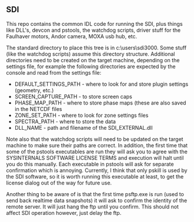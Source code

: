 SDI
------------

This repo contains the common IDL code for running the SDI, plus things like DLL's, 
devcon and pstools, the watchdog scripts, driver stuff for the Faulhaver motors, 
Andor camera, MOXA usb hub, etc. 

The standard directory to place this tree is in c:\users\sdi3000\. Some stuff (like
the watchdog scripts) assume this directory structure. Additional directories need to be 
created on the target machine, depending on the settings file, for example the 
following directories are expected by the console and read from the settings file:

* DEFAULT_SETTINGS_PATH - where to look for and store plugin settings (geometry, etc.)             
* SCREEN_CAPTURE_PATH - to store screen caps                   
* PHASE_MAP_PATH - where to store phase maps (these are also saved in the NETCDF files
* ZONE_SET_PATH - where to look for zone settings files 
* SPECTRA_PATH - where to store the data
* DLL_NAME  - path and filename of the SDI_EXTERNAL.dll

Note also that the watchdog scripts will need to be updated on the target machine to 
make sure their paths are correct. In addition, the first time that some of the pstools
executables are run they will ask you to agree with the SYSINTERNALS SOFTWARE LICENSE TERMS
and execution will halt until you do this manually. Each executable in pstools will ask
for separate confirmation which is annoying. Currently, I think that only pskill is used 
by the SDI software, so it is worth running this executable at least, to get the license
dialog out of the way for future use. 

Another thing to be aware of is that the first time psftp.exe is run (used to send back 
realtime data snapshots) it will ask to confirm the identity of the remote server. It will 
just hang the ftp until you confirm. This should not affect SDI operation however, just 
delay the ftp. 

 

